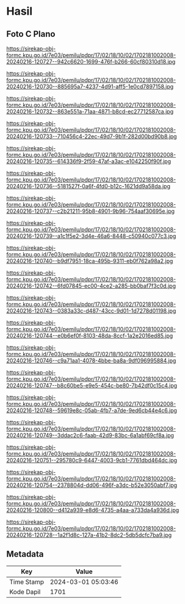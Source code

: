 # Hasil

## Foto C Plano

https://sirekap-obj-formc.kpu.go.id/7e03/pemilu/pdpr/17/02/18/10/02/1702181002008-20240216-120727--942c6620-1699-476f-b266-60cf80310d18.jpg

https://sirekap-obj-formc.kpu.go.id/7e03/pemilu/pdpr/17/02/18/10/02/1702181002008-20240216-120730--885695a7-4237-4d91-aff5-1e0cd7897158.jpg

https://sirekap-obj-formc.kpu.go.id/7e03/pemilu/pdpr/17/02/18/10/02/1702181002008-20240216-120732--863e551a-71aa-4871-b8cd-ec27712587ca.jpg

https://sirekap-obj-formc.kpu.go.id/7e03/pemilu/pdpr/17/02/18/10/02/1702181002008-20240216-120733--710456c4-22ec-49d7-9b1f-282d00bd90b8.jpg

https://sirekap-obj-formc.kpu.go.id/7e03/pemilu/pdpr/17/02/18/10/02/1702181002008-20240216-120735--614336f9-2f59-47af-a3ac-e1042250f90f.jpg

https://sirekap-obj-formc.kpu.go.id/7e03/pemilu/pdpr/17/02/18/10/02/1702181002008-20240216-120736--5181527f-0a6f-4fd0-b12c-1621dd9a58da.jpg

https://sirekap-obj-formc.kpu.go.id/7e03/pemilu/pdpr/17/02/18/10/02/1702181002008-20240216-120737--c2b21211-95b8-4901-9b96-754aaf30695e.jpg

https://sirekap-obj-formc.kpu.go.id/7e03/pemilu/pdpr/17/02/18/10/02/1702181002008-20240216-120739--a1c1f5e2-3d4e-46a6-8448-c50940c077c3.jpg

https://sirekap-obj-formc.kpu.go.id/7e03/pemilu/pdpr/17/02/18/10/02/1702181002008-20240216-120740--b9df7951-18ca-495b-9311-eb0f762a98a2.jpg

https://sirekap-obj-formc.kpu.go.id/7e03/pemilu/pdpr/17/02/18/10/02/1702181002008-20240216-120742--6fd07845-ec00-4ce2-a285-bb0baf7f3c0d.jpg

https://sirekap-obj-formc.kpu.go.id/7e03/pemilu/pdpr/17/02/18/10/02/1702181002008-20240216-120743--0383a33c-d487-43cc-9d01-1d7278d01198.jpg

https://sirekap-obj-formc.kpu.go.id/7e03/pemilu/pdpr/17/02/18/10/02/1702181002008-20240216-120744--e0b6ef0f-8103-48da-8ccf-1a2e2016ed85.jpg

https://sirekap-obj-formc.kpu.go.id/7e03/pemilu/pdpr/17/02/18/10/02/1702181002008-20240216-120746--c9a71aa1-4078-4bbe-ba8a-9df096995884.jpg

https://sirekap-obj-formc.kpu.go.id/7e03/pemilu/pdpr/17/02/18/10/02/1702181002008-20240216-120747--b8c60be5-e9e5-454c-be80-7b42df0c15c4.jpg

https://sirekap-obj-formc.kpu.go.id/7e03/pemilu/pdpr/17/02/18/10/02/1702181002008-20240216-120748--59619e8c-05ab-4fb7-a7de-9ed6cb44e4c6.jpg

https://sirekap-obj-formc.kpu.go.id/7e03/pemilu/pdpr/17/02/18/10/02/1702181002008-20240216-120749--3ddac2c6-faab-42d9-83bc-6a1abf69cf8a.jpg

https://sirekap-obj-formc.kpu.go.id/7e03/pemilu/pdpr/17/02/18/10/02/1702181002008-20240216-120751--295780c9-6447-4003-9cb1-7761dbd464dc.jpg

https://sirekap-obj-formc.kpu.go.id/7e03/pemilu/pdpr/17/02/18/10/02/1702181002008-20240216-120754--2378804d-dd06-496f-a3dc-b52e3050abf7.jpg

https://sirekap-obj-formc.kpu.go.id/7e03/pemilu/pdpr/17/02/18/10/02/1702181002008-20240216-120800--d412a939-e8d6-4735-a4aa-a733da4a936d.jpg

https://sirekap-obj-formc.kpu.go.id/7e03/pemilu/pdpr/17/02/18/10/02/1702181002008-20240216-120728--1a2f1d8c-127a-41b2-8dc2-5db5dcfc7ba9.jpg


## Metadata

| Key        | Value               |
| ---------- | ------------------- |
| Time Stamp | 2024-03-01 05:03:46 |
| Kode Dapil | 1701                |



